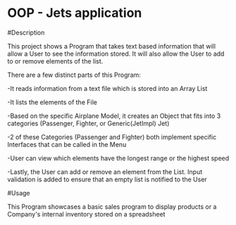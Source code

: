 # OOP - Jets application

#Description

This project shows a Program that takes text based information that will allow a User to see the information stored. It will also allow the User to add to or remove elements of the list. 

There are a few distinct parts of this Program:

-It reads information from a text file which is stored into an Array List

-It lists the elements of the File

-Based on the specific Airplane Model, it creates an Object that fits into 3 categories (Passenger, Fighter, or Generic(JetImpl) Jet)

-2 of these Categories (Passenger and Fighter) both implement specific Interfaces that can be called in the Menu 

-User can view which elements have the longest range or the highest speed

-Lastly, the User can add or remove an element from the List. Input validation is added to ensure that an empty list is notified to the User

#Usage 

This Program showcases a basic sales program to display products or a Company's internal inventory stored on a spreadsheet

